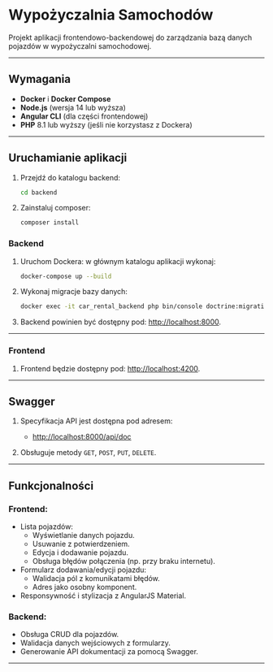 # Wypożyczalnia Samochodów

Projekt aplikacji frontendowo-backendowej do zarządzania bazą danych pojazdów w wypożyczalni samochodowej.

---

## **Wymagania**

- **Docker** i **Docker Compose**
- **Node.js** (wersja 14 lub wyższa)
- **Angular CLI** (dla części frontendowej)
- **PHP** 8.1 lub wyższy (jeśli nie korzystasz z Dockera)

---

## **Uruchamianie aplikacji**

1. Przejdź do katalogu backend:

   ```bash
   cd backend
   ```

2. Zainstaluj composer:

   ```bash
   composer install
   ```

### **Backend**

1. Uruchom Dockera:
   w głównym katalogu aplikacji wykonaj:

   ```bash
   docker-compose up --build
   ```

2. Wykonaj migracje bazy danych:

   ```bash
   docker exec -it car_rental_backend php bin/console doctrine:migrations:migrate
   ```

3. Backend powinien być dostępny pod: [http://localhost:8000](http://localhost:8000).

---

### **Frontend**

1. Frontend będzie dostępny pod: [http://localhost:4200](http://localhost:4200).

---

## **Swagger**

1. Specyfikacja API jest dostępna pod adresem:

   - [http://localhost:8000/api/doc](http://localhost:8000/api/doc)

2. Obsługuje metody `GET`, `POST`, `PUT`, `DELETE`.

---

## **Funkcjonalności**

### **Frontend:**

- Lista pojazdów:
  - Wyświetlanie danych pojazdu.
  - Usuwanie z potwierdzeniem.
  - Edycja i dodawanie pojazdu.
  - Obsługa błędów połączenia (np. przy braku internetu).
- Formularz dodawania/edycji pojazdu:
  - Walidacja pól z komunikatami błędów.
  - Adres jako osobny komponent.
- Responsywność i stylizacja z AngularJS Material.

### **Backend:**

- Obsługa CRUD dla pojazdów.
- Walidacja danych wejściowych z formularzy.
- Generowanie API dokumentacji za pomocą Swagger.

---
